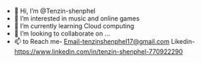 - 👋 Hi, I’m @Tenzin-shenphel
- 👀 I’m interested in music and online games
- 🌱 I’m currently learning Cloud computing 
- 💞️ I’m looking to collaborate on ...
- 📫 to Reach me- Email-tenzinshenphel17@gmail.com
                  Likedin- https://www.linkedin.com/in/tenzin-shenphel-770922290
<!---
Tenzin-shenphel/Tenzin-shenphel is a ✨ special ✨ repository because its `README.md` (this file) appears on your GitHub profile.
You can click the Preview link to take a look at your changes.
--->
